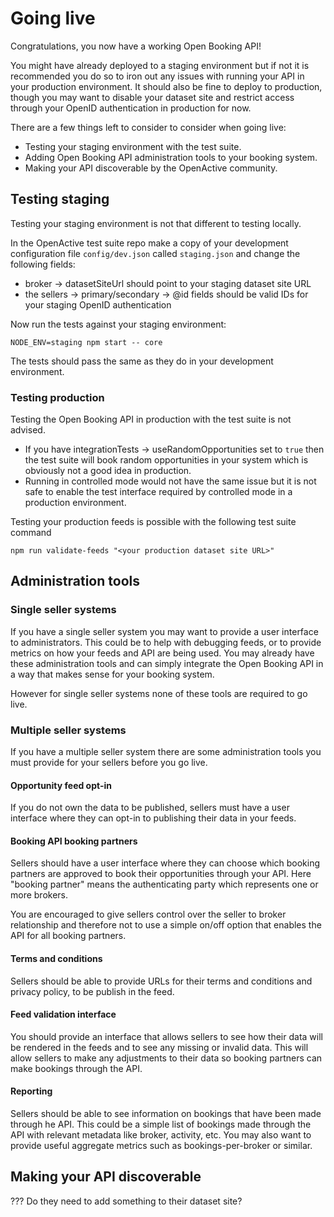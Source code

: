 # Going live

Congratulations, you now have a working Open Booking API!&#x20;

You might have already deployed to a staging environment but if not it is recommended you do so to iron out any issues with running your API in your production environment. It should also be fine to deploy to production, though you may want to disable your dataset site and restrict access through your OpenID authentication in production for now.

There are a few things left to consider to consider when going live:

* Testing your staging environment with the test suite.
* Adding Open Booking API administration tools to your booking system.
* Making your API discoverable by the OpenActive community.

## Testing staging

Testing your staging environment is not that different to testing locally.&#x20;

In the OpenActive test suite repo make a copy of your development configuration file `config/dev.json` called `staging.json` and change the following fields:

* broker -> datasetSiteUrl should point to your staging dataset site URL
* the sellers -> primary/secondary -> @id fields should be valid IDs for your staging OpenID authentication

Now run the tests against your staging environment:

```
NODE_ENV=staging npm start -- core
```

The tests should pass the same as they do in your development environment.&#x20;

### Testing production

Testing the Open Booking API in production with the test suite is not advised.&#x20;

* If you have integrationTests -> useRandomOpportunities set to `true` then the test suite will book random opportunities in your system which is obviously not a good idea in production.&#x20;
* Running in controlled mode would not have the same issue but it is not safe to enable the test interface required by controlled mode in a production environment.

Testing your production feeds is possible with the following test suite command

```
npm run validate-feeds "<your production dataset site URL>"
```

## Administration tools

### Single seller systems

If you have a single seller system you may want to provide a user interface to administrators. This could be to help with debugging feeds, or to provide metrics on how your feeds and API are being used. You may already have these administration tools and can simply integrate the Open Booking API in a way that makes sense for your booking system.

However for single seller systems none of these tools are required to go live.

### Multiple seller systems

If you have a multiple seller system there are some administration tools you must provide for your sellers before you go live.

#### Opportunity feed opt-in

If you do not own the data to be published, sellers must have a user interface where they can opt-in to publishing their data in your feeds.

#### Booking API booking partners

Sellers should have a user interface where they can choose which booking partners are approved to book their opportunities through your API. Here "booking partner" means the authenticating party which represents one or more brokers.

You are encouraged to give sellers control over the seller to broker relationship and therefore not to use a simple on/off option that enables the API for all booking partners.

#### Terms and conditions

Sellers should be able to provide URLs for their terms and conditions and privacy policy, to be publish in the feed.

#### Feed validation interface

You should provide an interface that allows sellers to see how their data will be rendered in the feeds and to see any missing or invalid data. This will allow sellers to make any adjustments to their data so booking partners can make bookings through the API.

#### Reporting

Sellers should be able to see information on bookings that have been made through he API. This could be a simple list of bookings made through the API with relevant metadata like broker, activity, etc. You may also want to provide useful aggregate metrics such as bookings-per-broker or similar.

## Making your API discoverable

??? Do they need to add something to their dataset site?
